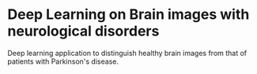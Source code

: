 # Deep Learning on Brain images with neurological disorders
Deep learning application to distinguish healthy brain images from that of patients with Parkinson's disease.
